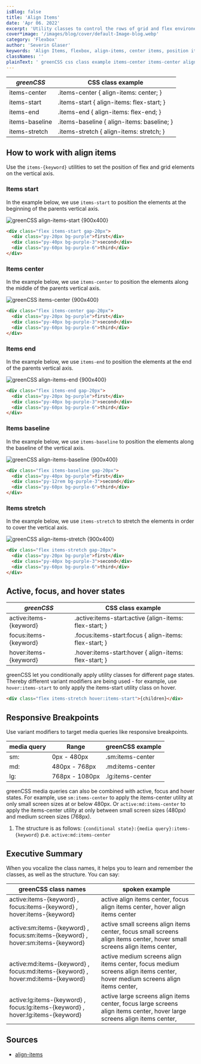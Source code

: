 ```yaml
---
isBlog: false
title: 'Align Items'
date: 'Apr 06. 2022'
excerpt: 'Utility classes to control the rows of grid and flex environements.'
cover*image: '/images/blog/cover/default-Image-blog.webp'
category: 'Flexbox'
author: 'Severin Glaser'
keywords: 'Align Items, flexbox, align-items, center items, position items'
classNames: ''
plainText: ' greenCSS css class example items-center items-center align-items: center; items-start items-start align-items: flex-start; items-end items-end align-items: flex-end; items-baseline items-baseline align-items: baseline; items-stretch items-stretch align-items: stretch; how to work with align items use the `items keyword ` utilities to set the position of flex and grid elements on the vertical axis items start in the example below we use `items-start` to position the elements at the beginning of the parents vertical axis ! greenCSS align-items-start images docs flex align-items-start webp?style=centerme  items center in the example below we use `items-center` to position the elements along the middle of the parents vertical axis ! greenCSS items-center images docs flex align-items-center webp?style=centerme  items end in the example below we use `items-end` to position the elements at the end of the parents vertical axis ! greenCSS align-items-end images docs flex align-items-end webp?style=centerme  items baseline in the example below we use `items-baseline` to position the elements along the baseline of the vertical axis ! greenCSS align-items-baseline images docs flex align-items-baseline webp?style=centerme  items stretch in the example below we use `items-stretch` to stretch the elements in order to cover the vertical axis ! greenCSS align-items-stretch images docs flex align-items-stretch webp?style=centerme  active focus and hover states greenCSS css class example active:items keyword active :items-start:active align-items: flex-start; focus:items keyword focus :items-start:focus align-items: flex-start; hover:items keyword hover :items-start:hover align-items: flex-start; greenCSS let you conditionally apply utility classes for different page states thereby different variant modifiers are being used for example use `hover:items-start` to only apply the items-start utility class on hover  responsive breakpoints use variant modifiers to target media queries like responsive breakpoints media query range greenCSS example sm: 0px 480px sm:items-center md: 480px 768px md:items-center lg: 768px 1080px lg:items-center greenCSS media queries can also be combined with active focus and hover states for example use `sm:items-center` to apply the items-center utility at only small screen sizes at or below 480px or `active:md:items-center` to apply the items-center utility at only between small screen sizes 480px and medium screen sizes 768px 1 the structure is as follows: ` conditional state : media query :items keyword ` p e `active:md:items-center` executive summary when you vocalize the class names it helps you to learn and remember the classes as well as the structure you can say: greenCSS class names spoken example active:items keyword focus:items keyword hover:items keyword active align items center focus align items center hover align items center active:sm:items keyword focus:sm:items keyword hover:sm:items keyword active small screens align items center focus small screens align items center hover small screens align items center active:md:items keyword focus:md:items keyword hover:md:items keyword active medium screens align items center focus medium screens align items center hover medium screens align items center active:lg:items keyword focus:lg:items keyword hover:lg:items keyword active large screens align items center focus large screens align items center hover large screens align items center sources align-items https: developer mozilla org en-us docs web css align-items '
---
```


| _greenCSS_     | CSS class example                          |
| -------------- | ------------------------------------------ |
| items-center   | .items-center { align-items: center; }     |
| items-start    | .items-start { align-items: flex-start; }  |
| items-end      | .items-end { align-items: flex-end; }      |
| items-baseline | .items-baseline { align-items: baseline; } |
| items-stretch  | .items-stretch { align-items: stretch; }   |

## How to work with align items

Use the `items-{keyword}` utilities to set the position of flex and grid elements on the vertical axis.

### Items start

In the example below, we use `items-start` to position the elements at the beginning of the parents vertical axis.

![greenCSS align-items-start {900x400} ](/images/docs/flex/align-items-start.webp)

```html
<div class="flex items-start gap-20px">
  <div class="py-20px bg-purple">first</div>
  <div class="py-40px bg-purple-3">second</div>
  <div class="py-60px bg-purple-6">third</div>
</div>
```

### Items center

In the example below, we use `items-center` to position the elements along the middle of the parents vertical axis.

![greenCSS items-center {900x400} ](/images/docs/flex/align-items-center.webp)

```html
<div class="flex items-center gap-20px">
  <div class="py-20px bg-purple">first</div>
  <div class="py-40px bg-purple-3">second</div>
  <div class="py-60px bg-purple-6">third</div>
</div>
```

### Items end

In the example below, we use `items-end` to position the elements at the end of the parents vertical axis.

![greenCSS align-items-end {900x400} ](/images/docs/flex/align-items-end.webp)

```html
<div class="flex items-end gap-20px">
  <div class="py-20px bg-purple">first</div>
  <div class="py-40px bg-purple-3">second</div>
  <div class="py-60px bg-purple-6">third</div>
</div>
```

### Items baseline

In the example below, we use `items-baseline` to position the elements along the baseline of the vertical axis.

![greenCSS align-items-baseline {900x400} ](/images/docs/flex/align-items-baseline.webp)

```html
<div class="flex items-baseline gap-20px">
  <div class="py-40px bg-purple">first</div>
  <div class="py-12rem bg-purple-3">second</div>
  <div class="py-60px bg-purple-6">third</div>
</div>
```

### Items stretch

In the example below, we use `items-stretch` to stretch the elements in order to cover the vertical axis.

![greenCSS align-items-stretch {900x400} ](/images/docs/flex/align-items-stretch.webp)

```html
<div class="flex items-stretch gap-20px">
  <div class="py-20px bg-purple">first</div>
  <div class="py-40px bg-purple-3">second</div>
  <div class="py-60px bg-purple-6">third</div>
</div>
```

## Active, focus, and hover states

| _greenCSS_             | CSS class example                                       |
| ---------------------- | ------------------------------------------------------- |
| active:items-{keyword} | .active\:items-start:active {align-items: flex-start; } |
| focus:items-{keyword}  | .focus\:items-start:focus { align-items: flex-start; }  |
| hover:items-{keyword}  | .hover\:items-start:hover { align-items: flex-start; }  |

greenCSS let you conditionally apply utility classes for different page states. Thereby different variant modifiers are being used - for example, use `hover:items-start` to only apply the items-start utility class on hover.

```html
<div class="flex items-stretch hover:items-start">{children}</div>
```

## Responsive Breakpoints

Use variant modifiers to target media queries like responsive breakpoints.

| media query | Range          | greenCSS example |
| ----------- | -------------- | ---------------- |
| sm:         | 0px - 480px    | .sm:items-center |
| md:         | 480px - 768px  | .md:items-center |
| lg:         | 768px - 1080px | .lg:items-center |

greenCSS media queries can also be combined with active, focus and hover states. For example, use `sm:items-center` to apply the items-center utility at only small screen sizes at or below 480px. Or `active:md:items-center` to apply the items-center utility at only between small screen sizes (480px) and medium screen sizes (768px).

1. The structure is as follows: `{conditional state}:{media query}:items-{keyword}` p.e. `active:md:items-center`

## Executive Summary

When you vocalize the class names, it helps you to learn and remember the classes, as well as the structure. You can say:

| greenCSS class names                                                            | spoken example                                                                                                              |
| ------------------------------------------------------------------------------- | --------------------------------------------------------------------------------------------------------------------------- |
| active:items-{keyword} , focus:items-{keyword} , hover:items-{keyword}          | active align items center, focus align items center, hover align items center                                               |
| active:sm:items-{keyword} , focus:sm:items-{keyword} , hover:sm:items-{keyword} | active small screens align items center, focus small screens align items center, hover small screens align items center,    |
| active:md:items-{keyword} , focus:md:items-{keyword} , hover:md:items-{keyword} | active medium screens align items center, focus medium screens align items center, hover medium screens align items center, |
| active:lg:items-{keyword} , focus:lg:items-{keyword} , hover:lg:items-{keyword} | active large screens align items center, focus large screens align items center, hover large screens align items center,    |

## Sources

- [align-items](https://developer.mozilla.org/en-US/docs/Web/CSS/align-items)

